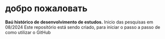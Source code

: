 # добро пожаловать
**Baú histórico de desenvolvimento de estudos.**
Inicio das pesquisas em 08/2024
Este repositório está sendo criado, para iniciar o passo a passo de como utilizar o GitHub

